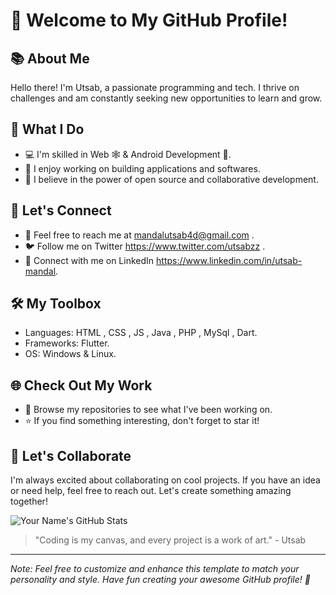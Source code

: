 # 👋 Welcome to My GitHub Profile!

## 📚 About Me
Hello there! I'm Utsab, a passionate programming and tech. I thrive on challenges and am constantly seeking new opportunities to learn and grow.

## 🌟 What I Do
- 💻 I'm skilled in Web 🕸️ & Android Development 📱.
- 🚀 I enjoy working on building applications and softwares.
- 📖 I believe in the power of open source and collaborative development.

## 📢 Let's Connect
- 📧 Feel free to reach me at mandalutsab4d@gmail.com .
- 🐦 Follow me on Twitter https://www.twitter.com/utsabzz .
- 💼 Connect with me on LinkedIn https://www.linkedin.com/in/utsab-mandal.

## 🛠️ My Toolbox
- Languages: HTML , CSS , JS , Java , PHP , MySql , Dart.
- Frameworks: Flutter.
- OS: Windows & Linux.

## 🌐 Check Out My Work
- 📁 Browse my repositories to see what I've been working on.
- ⭐ If you find something interesting, don't forget to star it!

## 🤝 Let's Collaborate
I'm always excited about collaborating on cool projects. If you have an idea or need help, feel free to reach out. Let's create something amazing together!

![Your Name's GitHub Stats](https://github-readme-stats.vercel.app/api?username=utsabzz&show_icons=true&theme=radical)

> "Coding is my canvas, and every project is a work of art." - Utsab

---

*Note: Feel free to customize and enhance this template to match your personality and style. Have fun creating your awesome GitHub profile! 🚀*

<!---
utsabzz/utsabzz is a ✨ special ✨ repository because its `README.md` (this file) appears on your GitHub profile.
You can click the Preview link to take a look at your changes.
--->
